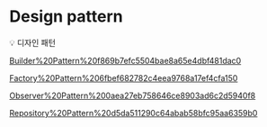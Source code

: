 # Design pattern

<aside>
💡 디자인 패턴

</aside>

[Builder%20Pattern%20f869b7efc5504bae8a65e4dbf481dac0](Builder%20Pattern%20f869b7efc5504bae8a65e4dbf481dac0)

[Factory%20Pattern%206fbef682782c4eea9768a17ef4cfa150](Factory%20Pattern%206fbef682782c4eea9768a17ef4cfa150)

[Observer%20Pattern%200aea27eb758646ce8903ad6c2d5940f8](Observer%20Pattern%200aea27eb758646ce8903ad6c2d5940f8)

[Repository%20Pattern%20d5da511290c64abab58bfc95aa6359b0](Repository%20Pattern%20d5da511290c64abab58bfc95aa6359b0)